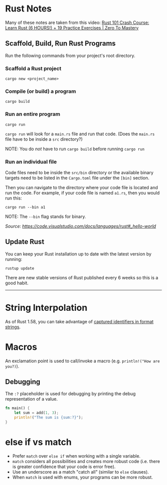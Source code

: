 # Rust Notes

Many of these notes are taken from this video: [Rust 101 Crash Course: Learn Rust (6 HOURS!) + 19 Practice Exercises | Zero To Mastery](https://www.youtube.com/watch?v=lzKeecy4OmQ)

## Scaffold, Build, Run Rust Programs

Run the following commands from your project's root directory.

### Scaffold a Rust project

```
cargo new <project_name>
```

### Compile (or build) a program

```
cargo build
```

### Run an entire program

```
cargo run
```

`cargo run` will look for a `main.rs` file and run that code. (Does the `main.rs` file have to be inside a `src` directory?)

NOTE: You do _not_ have to run `cargo build` before running `cargo run`


### Run an individual file

Code files need to be inside the `src/bin` directory or the available binary targets need to be listed in the `Cargo.toml` file under the `[bin]` section.

Then you can navigate to the directory where your code file is located and run the code. For example, if your code file is named `a1.rs`, then you would run this:

```
cargo run --bin a1
```

NOTE: The `--bin` flag stands for binary.

*Source: https://code.visualstudio.com/docs/languages/rust#_hello-world*


## Update Rust

You can keep your Rust installation up to date with the latest version by running:

```
rustup update
```

There are new stable versions of Rust published every 6 weeks so this is a good habit.

---

# String Interpolation

As of Rust 1.58, you can take advantage of [captured identifiers in format strings](https://blog.rust-lang.org/2022/01/13/Rust-1.58.0/#captured-identifiers-in-format-strings).

# Macros

An exclamation point is used to call/invoke a macro (e.g. `println!("How are you?)`).

## Debugging

The `:?` placeholder is used for debugging by printing the debug representation of a value.

```rs
fn main() {
    let sum = add(1, 3);
    println!("The sum is {sum:?}");
}
```

# else if vs match

* Prefer `match` over `else if` when working with a single variable.
* `match` considers all possibilities and creates more robust code  (i.e. there is greater confidence that your code is error free).
* Use an underscore as a match "catch all" (similar to `else` clauses).
* When `match` is used with enums, your programs can be more robust.
